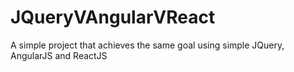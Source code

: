 JQueryVAngularVReact
====================

A simple project that achieves the same goal using simple JQuery, AngularJS and ReactJS
